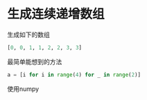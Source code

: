 # 生成连续递增数组

生成如下的数组

```python
[0, 0, 1, 1, 2, 2, 3, 3]
```

最简单能想到的方法

```python
a = [i for i in range(4) for _ in range(2)]
```



使用numpy
